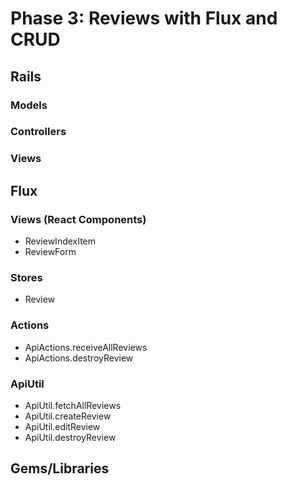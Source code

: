 # Phase 3: Reviews with Flux and CRUD

## Rails
### Models

### Controllers

### Views

## Flux
### Views (React Components)
* ReviewIndexItem
* ReviewForm

### Stores
* Review

### Actions
* ApiActions.receiveAllReviews
* ApiActions.destroyReview

### ApiUtil
* ApiUtil.fetchAllReviews
* ApiUtil.createReview
* ApiUtil.editReview
* ApiUtil.destroyReview

## Gems/Libraries

